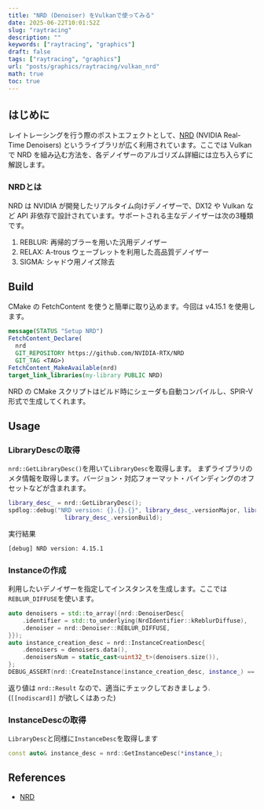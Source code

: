 ```yaml
---
title: "NRD (Denoiser) をVulkanで使ってみる"
date: 2025-06-22T10:01:52Z
slug: "raytracing"
description: ""
keywords: ["raytracing", "graphics"]
draft: false
tags: ["raytracing", "graphics"]
url: "posts/graphics/raytracing/vulkan_nrd"
math: true
toc: true
---
```


## はじめに
レイトレーシングを行う際のポストエフェクトとして、[NRD](https://github.com/NVIDIA-RTX/NRD) (NVIDIA Real-Time Denoisers) というライブラリが広く利用されています。ここでは Vulkan で NRD を組み込む方法を、各デノイザーのアルゴリズム詳細には立ち入らずに解説します。

### NRDとは
NRD は NVIDIA が開発したリアルタイム向けデノイザーで、DX12 や Vulkan など API 非依存で設計されています。サポートされる主なデノイザーは次の3種類です。
1. REBLUR: 再帰的ブラーを用いた汎用デノイザー
2. RELAX: A-trous ウェーブレットを利用した高品質デノイザー
3. SIGMA: シャドウ用ノイズ除去

## Build
CMake の FetchContent を使うと簡単に取り込めます。今回は v4.15.1 を使用します。
```cmake
message(STATUS "Setup NRD")
FetchContent_Declare(
  nrd
  GIT_REPOSITORY https://github.com/NVIDIA-RTX/NRD
  GIT_TAG <TAG>)
FetchContent_MakeAvailable(nrd)
target_link_libraries(my-library PUBLIC NRD)
```
NRD の CMake スクリプトはビルド時にシェーダも自動コンパイルし、SPIR-V 形式で生成してくれます。

## Usage
### LibraryDescの取得
`nrd::GetLibraryDesc()`を用いて`LibraryDesc`を取得します。 まずライブラリのメタ情報を取得します。バージョン・対応フォーマット・バインディングのオフセットなどが含まれます。

```cpp
library_desc_ = nrd::GetLibraryDesc();
spdlog::debug("NRD version: {}.{}.{}", library_desc_.versionMajor, library_desc_.versionMinor,
                library_desc_.versionBuild);
```
実行結果
```bash
[debug] NRD version: 4.15.1
```

### Instanceの作成
利用したいデノイザーを指定してインスタンスを生成します。ここでは`REBLUR_DIFFUSE`を使います。
```cpp
auto denoisers = std::to_array({nrd::DenoiserDesc{
    .identifier = std::to_underlying(NrdIdentifier::kReblurDiffuse),
    .denoiser = nrd::Denoiser::REBLUR_DIFFUSE,
}});
auto instance_creation_desc = nrd::InstanceCreationDesc{
    .denoisers = denoisers.data(),
    .denoisersNum = static_cast<uint32_t>(denoisers.size()),
};
DEBUG_ASSERT(nrd::CreateInstance(instance_creation_desc, instance_) ==  nrd::Result::SUCCESS);
```
返り値は `nrd::Result` なので、適当にチェックしておきましょう. (`[[nodiscard]]` が欲しくはあった)

### InstanceDescの取得
`LibraryDesc`と同様に`InstanceDesc`を取得します

```cpp
const auto& instance_desc = nrd::GetInstanceDesc(*instance_);
```

## References
- [NRD](https://github.com/NVIDIA-RTX/NRD)
